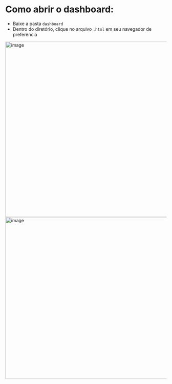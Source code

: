 # Como abrir o dashboard:

- Baixe a pasta `dashboard`
- Dentro do diretório, clique no arquivo `.html` em seu navegador de preferência




<img width="980" height="548" alt="image" src="https://github.com/user-attachments/assets/575435e9-0cee-4f91-91d8-898c18f194f7" />



<img width="765" height="506" alt="image" src="https://github.com/user-attachments/assets/41e52152-6a04-4e5d-90a7-7605948160a2" />


